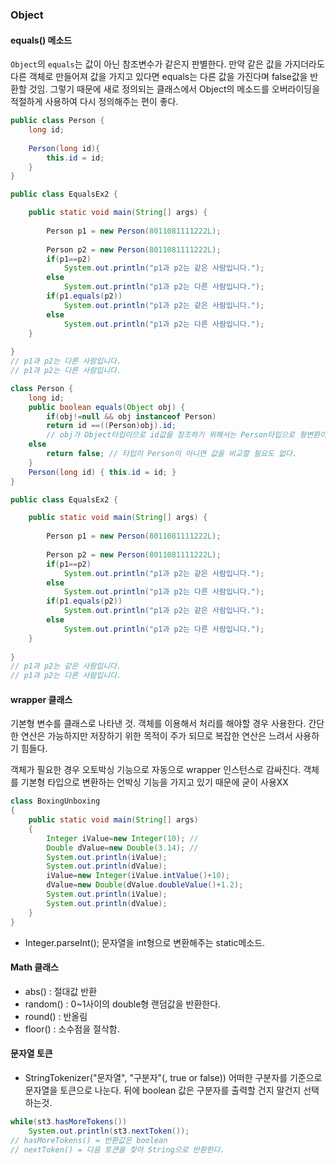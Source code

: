 ﻿### Object

#### equals() 메소드

`Object`의 `equals`는 값이 아닌 참조변수가 같은지 판별한다. 만약 같은 값을 가지더라도 다른 객체로 만들어져 값을 가지고 있다면 equals는 다른 값을 가진다며 false값을 반환할 것임.
그렇기 때문에 새로 정의되는 클래스에서 Object의 메소드를 오버라이딩을 적절하게 사용하여 다시 정의해주는 편이 좋다.
```java
public class Person {
	long id;
	
	Person(long id){
		this.id = id;
	}
}

public class EqualsEx2 {

	public static void main(String[] args) {
		
		Person p1 = new Person(8011081111222L);
		
		Person p2 = new Person(8011081111222L);
		if(p1==p2)
			System.out.println("p1과 p2는 같은 사람입니다.");
		else
			System.out.println("p1과 p2는 다른 사람입니다.");
		if(p1.equals(p2))
			System.out.println("p1과 p2는 같은 사람입니다.");
		else
			System.out.println("p1과 p2는 다른 사람입니다.");
	}
		
}
// p1과 p2는 다른 사람입니다.
// p1과 p2는 다른 사람입니다.
```

```java
class Person {
	long id;
	public boolean equals(Object obj) {
		if(obj!=null && obj instanceof Person)
		return id ==((Person)obj).id;
		// obj가 Object타입이므로 id값을 참조하기 위해서는 Person타입으로 형변환이 필요하다.
	else
		return false; // 타입이 Person이 아니면 값을 비교할 필요도 없다.
	}
	Person(long id) { this.id = id; }
}

public class EqualsEx2 {

	public static void main(String[] args) {
		
		Person p1 = new Person(8011081111222L);
		
		Person p2 = new Person(8011081111222L);
		if(p1==p2)
			System.out.println("p1과 p2는 같은 사람입니다.");
		else
			System.out.println("p1과 p2는 다른 사람입니다.");
		if(p1.equals(p2))
			System.out.println("p1과 p2는 같은 사람입니다.");
		else
			System.out.println("p1과 p2는 다른 사람입니다.");
	}
		
}
// p1과 p2는 같은 사람입니다.
// p1과 p2는 다른 사람입니다.
```
#### wrapper 클래스

기본형 변수를 클래스로 나타낸 것. 객체를 이용해서 처리를 해야할 경우 사용한다.
간단한 연산은 가능하지만 저장하기 위한 목적이 주가 되므로 복잡한 연산은 느려서 사용하기 힘들다.

객체가 필요한 경우 오토박싱 기능으로 자동으로 wrapper 인스턴스로 감싸진다.
객체를 기본형 타입으로 변환하는 언박싱 기능을 가지고 있기 때문에 굳이 사용XX

```java
class BoxingUnboxing
{
	public static void main(String[] args)
	{
		Integer iValue=new Integer(10); //
		Double dValue=new Double(3.14); //
		System.out.println(iValue);
		System.out.println(dValue);
		iValue=new Integer(iValue.intValue()+10);
		dValue=new Double(dValue.doubleValue()+1.2);
		System.out.println(iValue);
		System.out.println(dValue);
	}
}
```

- Integer.parseInt();
	문자열을 int형으로 변환해주는 static메소드.
	

#### Math 클래스

- abs() : 절대값 반환
- random() : 0~1사이의 double형 랜덤값을 반환한다. 
- round() : 반올림
- floor() : 소수점을 절삭함.


#### 문자열 토큰

- StringTokenizer("문자열", "구분자"(, true or false)) 
	어떠한 구분자를 기준으로 문자열을 토큰으로 나눈다.
	뒤에 boolean 값은 구분자를 출력할 건지 말건지 선택하는것.

```java
while(st3.hasMoreTokens())
	System.out.println(st3.nextToken());
// hasMoreTokens() = 반환값은 boolean
// nextToken() = 다음 토큰을 찾아 String으로 반환한다.
```
